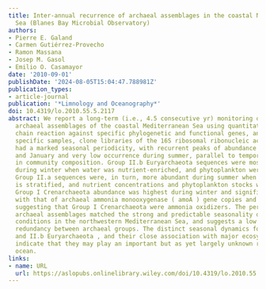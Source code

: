 ```yaml
---
title: Inter‐annual recurrence of archaeal assemblages in the coastal NW Mediterranean
  Sea (Blanes Bay Microbial Observatory)
authors:
- Pierre E. Galand
- Carmen Gutiérrez-Provecho
- Ramon Massana
- Josep M. Gasol
- Emilio O. Casamayor
date: '2010-09-01'
publishDate: '2024-08-05T15:04:47.788981Z'
publication_types:
- article-journal
publication: '*Limnology and Oceanography*'
doi: 10.4319/lo.2010.55.5.2117
abstract: We report a long‐term (i.e., 4.5 consecutive yr) monitoring of surface marine
  archaeal assemblages of the coastal Mediterranean Sea using quantitative polymerase
  chain reaction against specific phylogenetic and functional genes, and, for some
  specific samples, clone libraries of the 16S ribosomal ribonucleic acid gene. Archaea
  had a marked seasonal periodicity, with recurrent peaks of abundance in December
  and January and very low occurrence during summer, parallel to temporal changes
  in community composition. Group II.b Euryarchaeota sequences were mostly present
  during winter when water was nutrient‐enriched, and phytoplankton were abundant.
  Group II.a sequences were, in turn, more abundant during summer when the water column
  is stratified, and nutrient concentrations and phytoplankton stocks were lower.
  Group I Crenarchaeota abundance was highest during winter and significantly correlated
  with that of archaeal ammonia monooxygenase ( amoA ) gene copies and nitrite concentrations,
  suggesting that Group I Crenarchaeota were ammonia oxidizers. The periodicity of
  archaeal assemblages matched the strong and predictable seasonality of the surface‐water
  conditions in the northwestern Mediterranean Sea, and suggests a low degree of functional
  redundancy between archaeal groups. The distinct seasonal dynamics for Group II.a
  and II.b Euryarchaeota , and their close association with major ecosystem processes,
  indicate that they may play an important but as yet largely unknown role in the
  ocean.
links:
- name: URL
  url: https://aslopubs.onlinelibrary.wiley.com/doi/10.4319/lo.2010.55.5.2117
---
```


